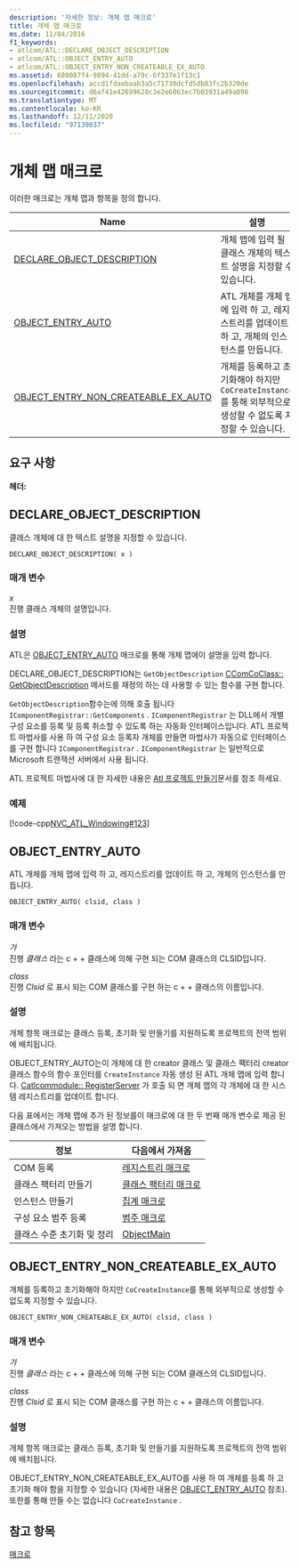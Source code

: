 ```yaml
---
description: '자세한 정보: 개체 맵 매크로'
title: 개체 맵 매크로
ms.date: 11/04/2016
f1_keywords:
- atlcom/ATL::DECLARE_OBJECT_DESCRIPTION
- atlcom/ATL::OBJECT_ENTRY_AUTO
- atlcom/ATL::OBJECT_ENTRY_NON_CREATEABLE_EX_AUTO
ms.assetid: 680087f4-9894-41dd-a79c-6f337e1f13c1
ms.openlocfilehash: accd1fdaebaab3a5c71730dcfd5db83fc2b320de
ms.sourcegitcommit: d6af41e42699628c3e2e6063ec7b03931a49a098
ms.translationtype: MT
ms.contentlocale: ko-KR
ms.lasthandoff: 12/11/2020
ms.locfileid: "97139037"
---
```

# <a name="object-map-macros"></a>개체 맵 매크로

이러한 매크로는 개체 맵과 항목을 정의 합니다.

|Name|설명|
|-|-|
|[DECLARE_OBJECT_DESCRIPTION](#declare_object_description)|개체 맵에 입력 될 클래스 개체의 텍스트 설명을 지정할 수 있습니다.|
|[OBJECT_ENTRY_AUTO](#object_entry_auto)|ATL 개체를 개체 맵에 입력 하 고, 레지스트리를 업데이트 하 고, 개체의 인스턴스를 만듭니다.|
|[OBJECT_ENTRY_NON_CREATEABLE_EX_AUTO](#object_entry_non_createable_ex_auto)|개체를 등록하고 초기화해야 하지만 `CoCreateInstance`를 통해 외부적으로 생성할 수 없도록 지정할 수 있습니다.|

## <a name="requirements"></a>요구 사항

**헤더:**

## <a name="declare_object_description"></a><a name="declare_object_description"></a> DECLARE_OBJECT_DESCRIPTION

클래스 개체에 대 한 텍스트 설명을 지정할 수 있습니다.

```
DECLARE_OBJECT_DESCRIPTION( x )
```

### <a name="parameters"></a>매개 변수

*x*<br/>
진행 클래스 개체의 설명입니다.

### <a name="remarks"></a>설명

ATL은 [OBJECT_ENTRY_AUTO](#object_entry_auto) 매크로를 통해 개체 맵에이 설명을 입력 합니다.

DECLARE_OBJECT_DESCRIPTION는 `GetObjectDescription` [CComCoClass:: GetObjectDescription](ccomcoclass-class.md#getobjectdescription) 메서드를 재정의 하는 데 사용할 수 있는 함수를 구현 합니다.

`GetObjectDescription`함수는에 의해 호출 됩니다 `IComponentRegistrar::GetComponents` . `IComponentRegistrar` 는 DLL에서 개별 구성 요소를 등록 및 등록 취소할 수 있도록 하는 자동화 인터페이스입니다. ATL 프로젝트 마법사를 사용 하 여 구성 요소 등록자 개체를 만들면 마법사가 자동으로 인터페이스를 구현 합니다 `IComponentRegistrar` . `IComponentRegistrar` 는 일반적으로 Microsoft 트랜잭션 서버에서 사용 됩니다.

ATL 프로젝트 마법사에 대 한 자세한 내용은 [Atl 프로젝트 만들기](../../atl/reference/creating-an-atl-project.md)문서를 참조 하세요.

### <a name="example"></a>예제

[!code-cpp[NVC_ATL_Windowing#123](../../atl/codesnippet/cpp/object-map-macros_1.h)]

## <a name="object_entry_auto"></a><a name="object_entry_auto"></a> OBJECT_ENTRY_AUTO

ATL 개체를 개체 맵에 입력 하 고, 레지스트리를 업데이트 하 고, 개체의 인스턴스를 만듭니다.

```
OBJECT_ENTRY_AUTO( clsid, class )
```

### <a name="parameters"></a>매개 변수

*가*<br/>
진행 *클래스* 라는 c + + 클래스에 의해 구현 되는 COM 클래스의 CLSID입니다.

*class*<br/>
진행 *Clsid* 로 표시 되는 COM 클래스를 구현 하는 c + + 클래스의 이름입니다.

### <a name="remarks"></a>설명

개체 항목 매크로는 클래스 등록, 초기화 및 만들기를 지원하도록 프로젝트의 전역 범위에 배치됩니다.

OBJECT_ENTRY_AUTO는이 개체에 대 한 creator 클래스 및 클래스 팩터리 creator 클래스 함수의 함수 포인터를 `CreateInstance` 자동 생성 된 ATL 개체 맵에 입력 합니다. [Catlcommodule:: RegisterServer](catlcommodule-class.md#registerserver) 가 호출 되 면 개체 맵의 각 개체에 대 한 시스템 레지스트리를 업데이트 합니다.

다음 표에서는 개체 맵에 추가 된 정보를이 매크로에 대 한 두 번째 매개 변수로 제공 된 클래스에서 가져오는 방법을 설명 합니다.

|정보|다음에서 가져옴|
|---------------------|-------------------|
|COM 등록|[레지스트리 매크로](../../atl/reference/registry-macros.md)|
|클래스 팩터리 만들기|[클래스 팩터리 매크로](../../atl/reference/aggregation-and-class-factory-macros.md)|
|인스턴스 만들기|[집계 매크로](../../atl/reference/aggregation-and-class-factory-macros.md)|
|구성 요소 범주 등록|[범주 매크로](../../atl/reference/category-macros.md)|
|클래스 수준 초기화 및 정리|[ObjectMain](ccomobjectrootex-class.md#objectmain)|

## <a name="object_entry_non_createable_ex_auto"></a><a name="object_entry_non_createable_ex_auto"></a> OBJECT_ENTRY_NON_CREATEABLE_EX_AUTO

개체를 등록하고 초기화해야 하지만 `CoCreateInstance`를 통해 외부적으로 생성할 수 없도록 지정할 수 있습니다.

```
OBJECT_ENTRY_NON_CREATEABLE_EX_AUTO( clsid, class )
```

### <a name="parameters"></a>매개 변수

*가*<br/>
진행 *클래스* 라는 c + + 클래스에 의해 구현 되는 COM 클래스의 CLSID입니다.

*class*<br/>
진행 *Clsid* 로 표시 되는 COM 클래스를 구현 하는 c + + 클래스의 이름입니다.

### <a name="remarks"></a>설명

개체 항목 매크로는 클래스 등록, 초기화 및 만들기를 지원하도록 프로젝트의 전역 범위에 배치됩니다.

OBJECT_ENTRY_NON_CREATEABLE_EX_AUTO를 사용 하 여 개체를 등록 하 고 초기화 해야 함을 지정할 수 있습니다 (자세한 내용은 [OBJECT_ENTRY_AUTO](#object_entry_auto) 참조). 또한를 통해 만들 수는 없습니다 `CoCreateInstance` .

## <a name="see-also"></a>참고 항목

[매크로](../../atl/reference/atl-macros.md)
